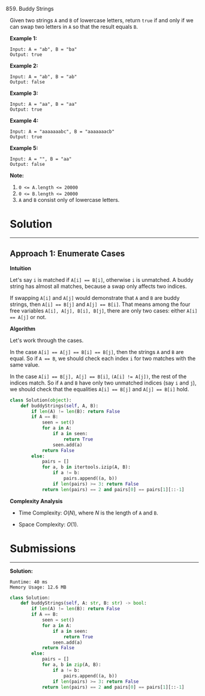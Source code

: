859. Buddy Strings

Given two strings `A` and `B` of lowercase letters, return `true` if and only if we can swap two letters in `A` so that the result equals `B`.

 

**Example 1:**
```
Input: A = "ab", B = "ba"
Output: true
```

**Example 2:**
```
Input: A = "ab", B = "ab"
Output: false
```

**Example 3:**
```
Input: A = "aa", B = "aa"
Output: true
```

**Example 4:**
```
Input: A = "aaaaaaabc", B = "aaaaaaacb"
Output: true
```

**Example 5:**
```
Input: A = "", B = "aa"
Output: false
```

**Note:**

1. `0 <= A.length <= 20000`
1. `0 <= B.length <= 20000`
1. `A` and `B` consist only of lowercase letters.

# Solution
---
## Approach 1: Enumerate Cases
**Intuition**

Let's say `i` is matched if `A[i] == B[i]`, otherwise `i` is unmatched. A buddy string has almost all matches, because a swap only affects two indices.

If swapping `A[i]` and `A[j]` would demonstrate that `A` and `B` are buddy strings, then `A[i] == B[j]` and `A[j] == B[i]`. That means among the four free variables `A[i], A[j], B[i], B[j]`, there are only two cases: either `A[i] == A[j]` or not.

**Algorithm**

Let's work through the cases.

In the case `A[i] == A[j] == B[i] == B[j]`, then the strings `A` and `B` are equal. So if `A == B`, we should check each index `i` for two matches with the same value.

In the case `A[i] == B[j], A[j] == B[i]`, `(A[i] != A[j])`, the rest of the indices match. So if `A` and `B` have only two unmatched indices (say `i` and `j`), we should check that the equalities `A[i] == B[j]` and `A[j] == B[i]` hold.

```python
class Solution(object):
    def buddyStrings(self, A, B):
        if len(A) != len(B): return False
        if A == B:
            seen = set()
            for a in A:
                if a in seen:
                    return True
                seen.add(a)
            return False
        else:
            pairs = []
            for a, b in itertools.izip(A, B):
                if a != b:
                    pairs.append((a, b))
                if len(pairs) >= 3: return False
            return len(pairs) == 2 and pairs[0] == pairs[1][::-1]
```

**Complexity Analysis**

* Time Complexity: $O(N)$, where $N$ is the length of `A` and `B`.

* Space Complexity: $O(1)$.

# Submissions
---
**Solution:**
```
Runtime: 40 ms
Memory Usage: 12.6 MB
```
```python
class Solution:
    def buddyStrings(self, A: str, B: str) -> bool:
        if len(A) != len(B): return False
        if A == B:
            seen = set()
            for a in A:
                if a in seen:
                    return True
                seen.add(a)
            return False
        else:
            pairs = []
            for a, b in zip(A, B):
                if a != b:
                    pairs.append((a, b))
                if len(pairs) >= 3: return False
            return len(pairs) == 2 and pairs[0] == pairs[1][::-1]
```